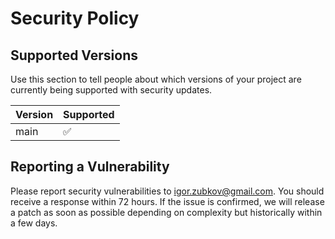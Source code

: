 # Security Policy

## Supported Versions

Use this section to tell people about which versions of your project are
currently being supported with security updates.

| Version | Supported          |
| ------- | ------------------ |
| main    | :white_check_mark: |

## Reporting a Vulnerability

Please report security vulnerabilities to igor.zubkov@gmail.com. You should
receive a response within 72 hours. If the issue is confirmed, we will release
a patch as soon as possible depending on complexity but historically within a
few days.

